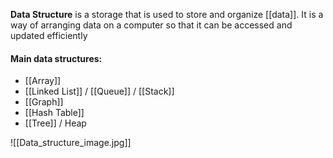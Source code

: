 **Data Structure** is a storage that is used to store and organize [[data]]. It is a way of arranging data on a computer so that it can be accessed and updated efficiently


#### Main data structures:

* [[Array]]
* [[Linked List]] / [[Queue]] / [[Stack]]
* [[Graph]]
* [[Hash Table]]
* [[Tree]] / Heap

![[Data_structure_image.jpg]]